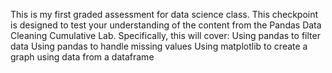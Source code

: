 This is my first graded assessment for data science class.
This checkpoint is designed to test your understanding of the content from the Pandas Data Cleaning Cumulative Lab.
Specifically, this will cover:
Using pandas to filter data
Using pandas to handle missing values
Using matplotlib to create a graph using data from a dataframe

